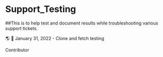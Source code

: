 # Support_Testing

##This is to help test and document results while troubleshooting various support tickets.

🌎 🌠
January 31, 2022 - Clone and fetch testing

Contributor

